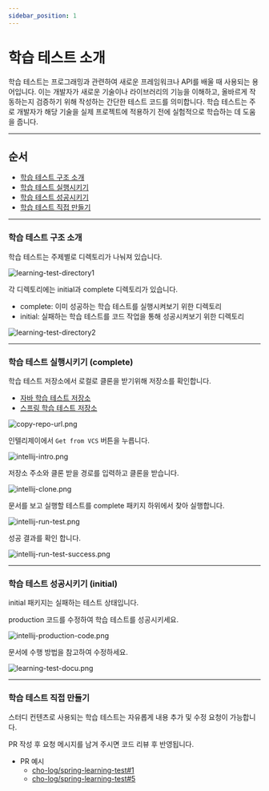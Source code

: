 ```yaml
---
sidebar_position: 1
---
```


# 학습 테스트 소개

학습 테스트는 프로그래밍과 관련하여 새로운 프레임워크나 API를 배울 때 사용되는 용어입니다. 
이는 개발자가 새로운 기술이나 라이브러리의 기능을 이해하고, 
올바르게 작동하는지 검증하기 위해 작성하는 간단한 테스트 코드를 의미합니다. 
학습 테스트는 주로 개발자가 해당 기술을 실제 프로젝트에 적용하기 전에 실험적으로 학습하는 데 도움을 줍니다.

---

## 순서
- [학습 테스트 구조 소개](#학습-테스트-구조-소개)
- [학습 테스트 실행시키기](#학습-테스트-실행시키기-(complete))
- [학습 테스트 성공시키기](#학습-테스트-성공시키기-(initial))
- [학습 테스트 직접 만들기](#학습-테스트-직접-만들기)

---

### 학습 테스트 구조 소개
학습 테스트는 주제별로 디렉토리가 나눠져 있습니다.

![learning-test-directory1](learning-test-directory1.png)

각 디렉토리에는 initial과 complete 디렉토리가 있습니다.

  - complete: 이미 성공하는 학습 테스트를 실행시켜보기 위한 디렉토리
  - initial: 실패하는 학습 테스트를 코드 작업을 통해 성공시켜보기 위한 디렉토리

![learning-test-directory2](learning-test-directory2.png)

---

### 학습 테스트 실행시키기 (complete)
학습 테스트 저장소에서 로컬로 클론을 받기위해 저장소를 확인합니다.

- [자바 학습 테스트 저장소](https://github.com/cho-log/java-learning-test)
- [스프링 학습 테스트 저장소](https://github.com/cho-log/spring-learning-test)

![copy-repo-url.png](copy-repo-url.png)

인텔리제이에서 `Get from VCS` 버튼을 누릅니다.

![intellij-intro.png](intellij-intro.png)

저장소 주소와 클론 받을 경로를 입력하고 클론을 받습니다.
  
![intellij-clone.png](intellij-clone.png)

문서를 보고 실행할 테스트를 complete 패키지 하위에서 찾아 실행합니다.

![intellij-run-test.png](intellij-run-test.png)

성공 결과를 확인 합니다.

![intellij-run-test-success.png](intellij-run-test-success.png)

---

### 학습 테스트 성공시키기 (initial)

initial 패키지는 실패하는 테스트 상태입니다.

production 코드를 수정하여 학습 테스트를 성공시키세요.

![intellij-production-code.png](intellij-production-code.png)

문서에 수행 방법을 참고하여 수정하세요.

![learning-test-docu.png](learning-test-docu.png)

---

### 학습 테스트 직접 만들기

스터디 컨텐츠로 사용되는 학습 테스트는 자유롭게 내용 추가 및 수정 요청이 가능합니다.

PR 작성 후 요청 메시지를 남겨 주시면 코드 리뷰 후 반영됩니다.

- PR 예시
  - [cho-log/spring-learning-test#1](https://github.com/cho-log/spring-learning-test/pull/1)
  - [cho-log/spring-learning-test#5](https://github.com/cho-log/spring-learning-test/pull/5)